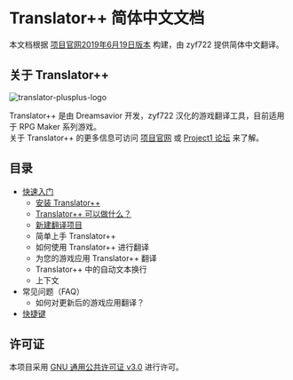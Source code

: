 # Translator++  简体中文文档
本文档根据 [项目官网2019年6月19日版本](http://dreamsavior.net/docs/translator/) 构建，由 zyf722 提供简体中文翻译。

## 关于 Translator++
![translator-plusplus-logo](https://i.loli.net/2020/03/11/AmC6LYRwe8ZujQa.png)

Translator++ 是由 Dreamsavior 开发，zyf722 汉化的游戏翻译工具，目前适用于 RPG Maker 系列游戏。  
关于 Translator++ 的更多信息可访问 [项目官网](http://dreamsavior.net/translator-the-introduction/) 或 [Project1 论坛](https://rpg.blue/thread-480415-1-1.html) 来了解。

## 目录
- [快速入门](https://github.com/zyf722/TranslatorPlusPlusChineseWiki/blob/master/Getting_Started.md)
  - [安装 Translator++](https://github.com/zyf722/TranslatorPlusPlusChineseWiki/blob/master/Installation.md)
  - [Translator++ 可以做什么？](https://github.com/zyf722/TranslatorPlusPlusChineseWiki/blob/master/What_can_Translator%2B%2B_do.md)
  - [新建翻译项目](https://github.com/zyf722/TranslatorPlusPlusChineseWiki/blob/master/Starting_a_translation_project.md)
  - 简单上手 Translator++
  - 如何使用 Translator++ 进行翻译
  - 为您的游戏应用 Translator++ 翻译
  - Translator++ 中的自动文本换行
  - 上下文
- 常见问题（FAQ）
  - 如何对更新后的游戏应用翻译？
- [快捷键](https://github.com/zyf722/TranslatorPlusPlusChineseWiki/blob/master/Keyboard_Shortcuts.md)

## 许可证
本项目采用 [GNU 通用公共许可证 v3.0](https://github.com/zyf722/TranslatorPlusPlusChineseWiki/blob/master/LICENSE) 进行许可。
